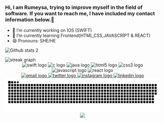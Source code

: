 ### Hi, I am Rumeysa, trying to improve myself in the field of software. If you want to reach me, I have included my contact information below.👋

- 🔭 I’m currently working on İOS (SWİFT)
- 🌱 I’m currently learning Frontend(HTML,CSS,JAVASCRİPT & REACT)
- 😄 Pronouns: SHE/HE

![Github stats 2](https://github-readme-stats.vercel.app/api?username=rumeysaavc&show_icons=true&theme=radical)

<div>
  <img src="https://streak-stats.demolab.com?user=rumeysaavc&locale=en&mode=daily&theme=dracula&hide_border=false&border_radius=5" height="150" alt="streak graph"  />
</div>


<div align="center">
  <img src="https://cdn.jsdelivr.net/gh/devicons/devicon/icons/swift/swift-original.svg" height="40" width="50" alt="swift logo"  />
  <img src="https://cdn.jsdelivr.net/gh/devicons/devicon/icons/c/c-original.svg" height="40" width="50" alt="c logo"  />
  <img src="https://cdn.jsdelivr.net/gh/devicons/devicon/icons/java/java-original.svg" height="40" width="50" alt="java logo"  />
  <img src="https://cdn.jsdelivr.net/gh/devicons/devicon/icons/html5/html5-original.svg" height="40" width="50" alt="html5 logo"  />
  <img src="https://cdn.jsdelivr.net/gh/devicons/devicon/icons/css3/css3-original.svg" height="40" width="50" alt="css3 logo"  />
  <img src="https://cdn.jsdelivr.net/gh/devicons/devicon/icons/javascript/javascript-original.svg" height="40" width="50" alt="javascript logo"  />
  <img src="https://cdn.jsdelivr.net/gh/devicons/devicon/icons/react/react-original.svg" height="40" width="50" alt="react logo"  />
</div>

<div align="center">
  <a href="mailto:rumeysaaavcu@icloud.com" target="_blank">
    <img src="https://img.shields.io/static/v1?message=Gmail&logo=gmail&label=&color=d33c2d&logoColor=white&labelColor=&style=for-the-badge" height="35" alt="gmail logo"  />
  </a>

  <a href="https://twitter.com/avc_rumeysaa)" target="_blank">
    <img src="https://img.shields.io/static/v1?message=Twitter&logo=twitter&label=&color=1b9bf0&logoColor=white&labelColor=&style=for-the-badge" height="35" alt="twitter logo"  />
  </a>

  <a href="https://www.instagram.com/avc.rumeysaa" target="_blank">
    <img src="https://img.shields.io/static/v1?message=Instagram&logo=instagram&label=&color=e41775&logoColor=white&labelColor=&style=for-the-badge" height="35" alt="instagram logo"  />
  </a>
  
  <a href="https://linkedin.com/in/rumeysaavc" target="_blank">
    <img src="https://img.shields.io/static/v1?message=LinkedIn&logo=linkedin&label=&color=0077B5&logoColor=white&labelColor=&style=for-the-badge" height="35"<< alt="linkedin logo"  />
  </a>

</div>

<img src="https://github.com/rumeysaavc/rumeysaavc/blob/main/github-user-contribution%20(1).svg" alt="Snake animation" style="max-width: 100%;">

<div align="center">
  <img src="https://profile-counter.glitch.me/rumeysaavc/count.svg?"  />
</div>


